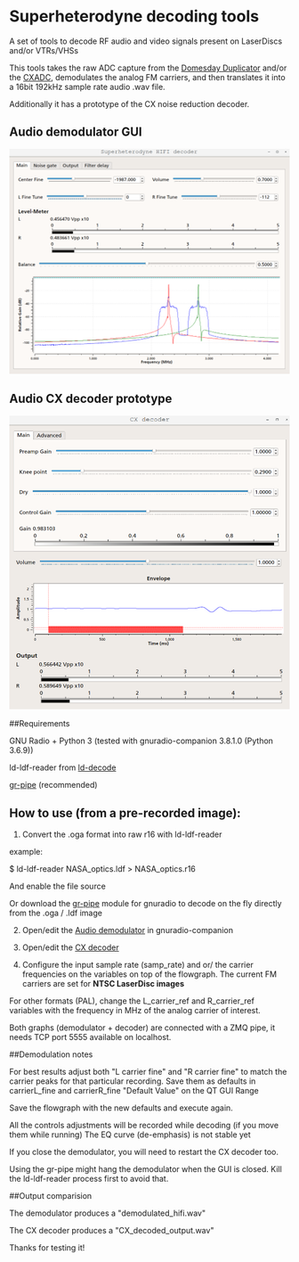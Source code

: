 # Superheterodyne decoding tools
A set of tools to decode RF audio and video signals present on LaserDiscs and/or VTRs/VHSs

This tools takes the raw ADC capture from the [Domesday Duplicator](https://www.domesday86.com/?page_id=978) and/or the [CXADC](https://github.com/happycube/cxadc-linux3),
demodulates the analog FM carriers, and then translates it into a 16bit 192kHz sample rate audio .wav file.

Additionally it has a prototype of the CX noise reduction decoder.

## Audio demodulator GUI

![Demodulator GUI](screenshots/sh_decoder.png)

## Audio CX decoder prototype

![CX Decoder GUI](screenshots/cx_decoder.png)

##Requirements

GNU Radio + Python 3 (tested with gnuradio-companion 3.8.1.0 (Python 3.6.9))

ld-ldf-reader from [ld-decode](https://github.com/happycube/ld-decode)

[gr-pipe](https://github.com/jolivain/gr-pipe) (recommended)

## How to use (from a pre-recorded image):

1) Convert the .oga format into raw r16 with ld-ldf-reader 

example: 

$ ld-ldf-reader NASA_optics.ldf > NASA_optics.r16

And enable the file source 

Or download the [gr-pipe](https://github.com/jolivain/gr-pipe) module for gnuradio to decode on the fly directly from the .oga / .ldf image

2) Open/edit the [Audio demodulator](/grc/Superheterodyne-HiFi_decoder.grc) in gnuradio-companion
3) Open/edit the [CX decoder](/grc/CX_decoder.grc) 

4) Configure the input sample rate (samp_rate) and or/ the carrier frequencies on the variables on top of the flowgraph.
The current FM carriers are set for **NTSC LaserDisc images**

For other formats (PAL), change the L_carrier_ref and R_carrier_ref variables with the
frequency in MHz of the analog carrier of interest.

Both graphs (demodulator + decoder) are connected with a ZMQ pipe, it needs TCP port 5555 available on localhost.

##Demodulation notes

For best results adjust both "L carrier fine" and "R carrier fine" to match 
the carrier peaks for that particular recording.
Save them as defaults in carrierL_fine and carrierR_fine "Default Value" on the
QT GUI Range 
 
Save the flowgraph with the new defaults and execute again.

All the controls adjustments will be recorded while decoding (if you move them while running)
The EQ curve (de-emphasis) is not stable yet

If you close the demodulator, you will need to restart the CX decoder too.

Using the gr-pipe might hang the demodulator when the GUI is closed. 
Kill the ld-ldf-reader process first to avoid that.

##Output comparision

The demodulator produces a "demodulated_hifi.wav"

The CX decoder produces a "CX_decoded_output.wav"

Thanks for testing it!


